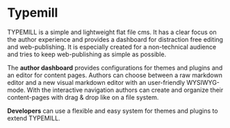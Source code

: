 # Typemill

TYPEMILL is a simple and lightweight flat file cms. It has a clear focus on the author experience and provides a dashboard for distraction free editing and web-publishing. It is especially created for a non-technical audience and tries to keep web-publishing as simple as possible.

The **author dashboard** provides configurations for themes and plugins and an editor for content pages. Authors can choose between a raw markdown editor and a new visual markdown editor with an user-friendly WYSIWYG-mode. With the interactive navigation authors can create and organize their content-pages with drag & drop like on a file system.

**Developers** can use a flexible and easy system for themes and plugins to extend TYPEMILL.

